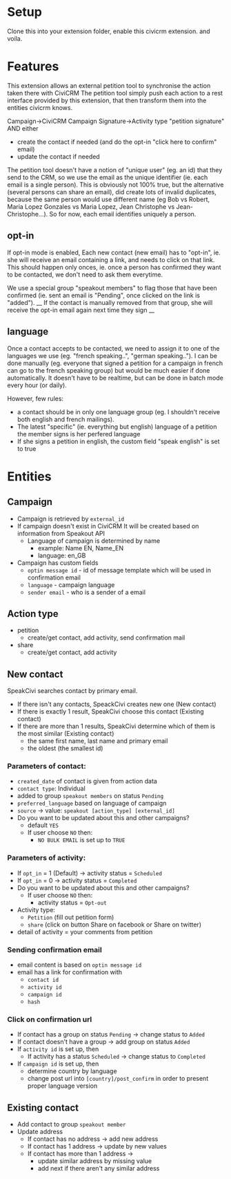 # Setup

Clone this into your extension folder, enable this civicrm extension. and voila.

# Features
This extension allows an external petition tool to synchronise the action taken there with CiviCRM
The petition tool simply push each action to a rest interface provided by this extension, that then transform them into the entities civicrm knows. 

Campaign->CiviCRM Campaign
Signature->Activity type "petition signature" AND either 
  - create the contact if needed (and do the opt-in "click here to confirm" email)
  - update the contact if needed

The petition tool doesn't have a notion of "unique user" (eg. an id) that they send to the CRM, so we use the email as the unique identifier (ie. each email is a single person). This is obviously not 100% true, but the alternative (several persons can share an email), did create lots of invalid duplicates, because the same person would use different name (eg Bob vs Robert, Maria Lopez Gonzales vs Maria Lopez, Jean Christophe vs Jean-Christophe...). So for now, each email identifies uniquely a person.

## opt-in
If opt-in mode is enabled, Each new contact (new email) has to "opt-in", ie. she will receive an email containing a link, and needs to click on that link. This should happen only onces, ie. once a person has confirmed they want to be contacted, we don't need to ask them everytime.

We use a special group "speakout members" to flag those that have been confirmed (ie. sent an email is "Pending", once clicked on the link is "added"). __ If the contact is manually removed from that group, she will receive the opt-in email again next time they sign __

## language
Once a contact accepts to be contacted, we need to assign it to one of the languages we use (eg. "french speaking..", "german speaking.."). I can be done manually (eg. everyone that signed a petition for a campaign in french can go to the french speaking group) but would be much easier if done automatically. It doesn't have to be realtime, but can be done in batch mode every hour (or daily).

However, few rules:
- a contact should be in only one language group (eg. I shouldn't receive both english and french mailings). 
- The latest "specific" (ie. everything but english) language of a petition the member signs is her perfered language
- If she signs a petition in english, the custom field "speak english" is set to true



# Entities

## Campaign

* Campaign is retrieved by `external_id`
* If campaign doesn't exist in CiviCRM It will be created based on information from Speakout API
  * Language of campaign is determined by name
    * example: Name EN, Name_EN
    * language: en_GB
* Campaign has custom fields
  * `optin message id` - id of message template which will be used in confirmation email
  * `language` - campaign language
  * `sender email` - who is a sender of a email

## Action type

* petition
  * create/get contact, add activity, send confirmation mail
* share
  * create/get contact, add activity

## New contact

SpeakCivi searches contact by primary email.

* If there isn't any contacts, SpeackCivi creates new one (New contact)
* If there is exactly 1 result, SpeakCivi choose this contact (Existing contact)
* If there are more than 1 results, SpeakCivi determine which of them is the most similar (Existing contact)
  * the same first name, last name and primary email
  * the oldest (the smallest id)

### Parameters of contact:

* `created_date` of contact is given from action data
* `contact type`: Individual
* added to group `speakout members` on status `Pending`
* `preferred_language` based on language of campaign
* `source` -> value: `speakout [action_type] [external_id]`
* Do you want to be updated about this and other campaigns?
  * default `YES`
  * If user choose `NO` then:
    * `NO BULK EMAIL` is set up to `TRUE`

### Parameters of activity:

* If `opt_in` = 1 (Default) -> activity status = `Scheduled`
* If `opt_in` = 0 -> activity status = `Completed`
* Do you want to be updated about this and other campaigns?
  * If user choose `NO` then:
    * activity status = `Opt-out`
* Activity type:
  * `Petition` (fill out petition form)
  * `share` (click on button Share on facebook or Share on twitter)
* detail of activity = your comments from petition

### Sending confirmation email

* email content is based on `optin message id`
* email has a link for confirmation with
  * `contact id`
  * `activity id`
  * `campaign id`
  * `hash`

### Click on confirmation url

* If contact has a group on status `Pending` -> change status to `Added`
* If contact doesn't have a group -> add group on status `Added`
* If `activity id` is set up, then
  * If activity has a status `Scheduled` -> change status to `Completed`
* If `campaign id` is set up, then
  * determine country by language
  * change post url into `[country]/post_confirm` in order to present proper language version

## Existing contact

* Add contact to group `speakout member`
* Update address
  * If contact has no address -> add new address
  * If contact has 1 address -> update by new values
  * If contact has more than 1 address ->
    * update similar address by missing value
    * add next if there aren't any similar address

